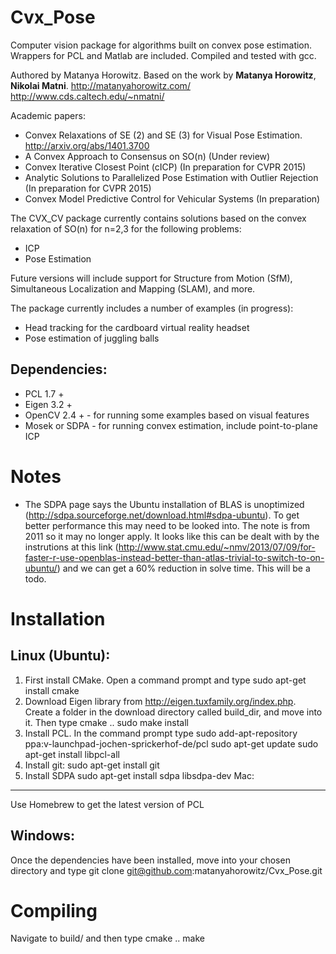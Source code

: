 Cvx_Pose
========

Computer vision package for algorithms built on convex pose estimation. Wrappers for PCL and Matlab are included. Compiled and tested with gcc.

Authored by Matanya Horowitz.
Based on the work by **Matanya Horowitz**, **Nikolai Matni**.
http://matanyahorowitz.com/
http://www.cds.caltech.edu/~nmatni/

Academic papers:
- Convex Relaxations of SE (2) and SE (3) for Visual Pose Estimation. http://arxiv.org/abs/1401.3700 
- A Convex Approach to Consensus on SO(n) (Under review)
- Convex Iterative Closest Point (cICP) (In preparation for CVPR 2015)
- Analytic Solutions to Parallelized Pose Estimation with Outlier Rejection (In preparation for CVPR 2015)
- Convex Model Predictive Control for Vehicular Systems (In preparation)

The CVX_CV package currently contains solutions based on the convex relaxation of SO(n) for n=2,3 for the following problems:
- ICP
- Pose Estimation

Future versions will include support for Structure from Motion (SfM), Simultaneous Localization and Mapping (SLAM), and more.

The package currently includes a number of examples (in progress):
- Head tracking for the cardboard virtual reality headset
- Pose estimation of juggling balls

Dependencies:
-------------

- PCL 1.7 + 
- Eigen 3.2 +
- OpenCV 2.4 + - for running some examples based on visual features
- Mosek or SDPA - for running convex estimation, include point-to-plane ICP

Notes
============
- The SDPA page says the Ubuntu installation of BLAS is unoptimized (http://sdpa.sourceforge.net/download.html#sdpa-ubuntu). To get better performance this may need to be looked into. The note is from 2011 so it may no longer apply. It looks like this can be dealt with by the instrutions at this link (http://www.stat.cmu.edu/~nmv/2013/07/09/for-faster-r-use-openblas-instead-better-than-atlas-trivial-to-switch-to-on-ubuntu/) and we can get a 60% reduction in solve time. This will be a todo.

Installation
============

Linux (Ubuntu):
---------------

1. First install CMake. Open a command prompt and type 
	sudo apt-get install cmake
2. Download Eigen library from http://eigen.tuxfamily.org/index.php. Create a folder in the download directory called build_dir, and move into it. Then type
	cmake ..
	sudo make install
3. Install PCL. In the command prompt type
	sudo add-apt-repository ppa:v-launchpad-jochen-sprickerhof-de/pcl
	sudo apt-get update
	sudo apt-get install libpcl-all
4. Install git:
	sudo apt-get install git
5. Install SDPA
	sudo apt-get install sdpa libsdpa-dev
Mac: 
-----

Use Homebrew to get the latest version of PCL

Windows:
--------
Once the dependencies have been installed, move into your chosen directory and type
	git clone git@github.com:matanyahorowitz/Cvx_Pose.git

Compiling
=========

Navigate to build/ and then type
	cmake ..
	make


